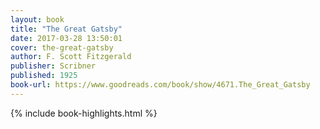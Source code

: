 ```yaml
---
layout: book
title: "The Great Gatsby"
date: 2017-03-28 13:50:01
cover: the-great-gatsby
author: F. Scott Fitzgerald
publisher: Scribner
published: 1925
book-url: https://www.goodreads.com/book/show/4671.The_Great_Gatsby
---
```


{% include book-highlights.html %}
